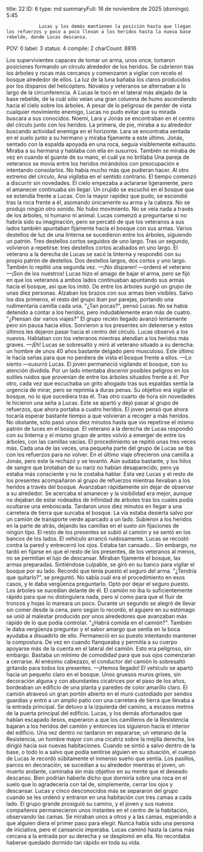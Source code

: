 title:          22
ID:             6
type:           md
summaryFull:    16 de noviembre de 2025 (domingo). 5:45
                
                Lucas y los demás mantienen la posición hasta que llegan los refuerzos y poco a poco llevan a los heridos hasta la nueva base rebelde, donde Lucas descansa.
POV:            0
label:          3
status:         4
compile:        2
charCount:      8816


Los supervivientes capaces de tomar un arma, unos once, tomaron posiciones formando un círculo alrededor de los heridos. Se cubrieron tras los árboles y rocas más cercanos y comenzaron a vigilar con recelo el bosque alrededor de ellos.
La luz de la luna bañaba los claros producidos por los disparos del helicóptero.
Novatos y veteranos se alternaban a lo largo de la circunferencia. A Lucas le tocó en el lateral más alejado de la base rebelde, de la cuál sólo veían una gran columna de humo ascendiendo hacia el cielo sobre los árboles.
A pesar de lo peligroso de perder de vista cualquier movimiento enemigo, Lucas no pudo evitar que su mirada buscara a sus conocidos.
Noemí, Lara y Jonás se encontraban en el centro del círculo junto con los heridos.
La primera, de pie, miraba a su alrededor buscando actividad enemiga en el horizonte. Lara se encontraba sentada en el suelo junto a su hermano y miraba fijamente a este último. Jonás, sentado con la espalda apoyada en una roca, seguía visiblemente exhausto. Miraba a su hermana y hablaba con ella en susurros. También se miraba de vez en cuando el guante de su mano, el cuál ya no brillaba
Una pareja de veteranos se movía entre los heridos mirándolos con preocupación e intentando consolarlos. No había mucho más que pudieran hacer.
Al otro extremo del círculo, Ana vigilaba en el sentido contrario.
El tiempo comenzó a discurrir sin novedades. El cielo empezaba a aclararse ligeramente, pero el amanecer continuaba sin llegar.
Un crujido se escuchó en el bosque que se extendía frente a Lucas. Con la mayor rapidez que pudo, se escondió tras la roca frente a él, asomando únicamente su arma y la cabeza.
No se produjo ningún otro sonido. No hubo movimiento. No se veía nada a través de los árboles, ni humano ni animal.
Lucas comenzó a preguntarse si no habría sido su imaginación, pero se percató de que los veteranos a sus lados también apuntaban fijamente hacia el bosque con sus armas.
Varios destellos de luz de una linterna se sucedieron entre los árboles, siguiendo un patrón. Tres destellos cortos seguidos de uno largo. Tras un segundo, volvieron a repetirse: tres destellos cortos acabados en uno largo.
El veterano a la derecha de Lucas se sacó la linterna y respondió con su propio patrón de destellos. Dos destellos largos, dos cortos y uno largo. También lo repitió una segunda vez.
—¡No disparen! —ordenó el veterano —¡Son de los nuestros!
Lucas hizo el amago de bajar el arma, pero se fijó en que los veteranos a ambos lados continuaban apuntando sus armas hacia el bosque, así que los imitó.
De entre los árboles surgió un grupo de unas diez personas. Alzaban los brazos con sus armas bien visibles.
Salvo los dos primeros, el resto del grupo iban por parejas, portando una rudimentaria camilla cada una.
"¿Tan pocas?", pensó Lucas. No se había detenido a contar a los heridos, pero indudablemente eran más de cuatro.
"¿Piensan dar varios viajes?"
El grupo recién llegado avanzó lentamente pero sin pausa hacia ellos. Sonrieron a los presentes sin detenerse y estos últimos les dejaron pasar hacia el centro del círculo.
Lucas observó a los nuevos. Hablaban con los veteranos mientras atendían a los heridos más graves.
—¡Eh!
Lucas se sobresaltó y miró al veterano situado a su derecha: un hombre de unos 40 años bastante delgado pero musculoso. Este último le hacía señas para que no perdiera de vista el bosque frente a ellos.
—Lo siento —susurró Lucas.
El joven permaneció vigilando el bosque, con su atención dividida. Por un lado intentaba discernir posibles peligros en los sutiles ruidos que provenían de entre los árboles situados frente a él. Por otro, cada vez que escuchaba un grito ahogado tras sus espaldas sentía la urgencia de mirar, pero se reprimía a duras penas.
Su objetivo era vigilar el bosque, no lo que sucediera tras él.
Tras otro cuarto de hora sin novedades le hicieron una seña a Lucas. Este se apartó y dejó pasar al grupo de refuerzos, que ahora portaba a cuatro heridos.
El joven pensó que ahora tocaría esperar bastante tiempo a que volvieran a recoger a más heridos. No obstante, sólo pasó unos diez minutos hasta que vio repetirse el mismo patrón de luces en el bosque. El veterano a la derecha de Lucas respondió con su linterna y el mismo grupo de antes volvió a emerger de entre los árboles, con las camillas vacías.
El procedimiento se repitió unas tres veces más. Cada una de las veces, una pequeña parte del grupo de Lucas se iba con los refuerzos para no volver.
En el último viaje ofrecieron una camilla a Jonás, pero este la rechazó y se levantó. Aún sudaba bastante, y los hilos de sangre que brotaban de su nariz no habían desaparecido, pero ya estaba más consciente y no le costaba hablar.
Esta vez Lucas y el resto de los presentes acompañaron al grupo de refuerzos mientras llevaban a los heridos a través del bosque.
Avanzaban rápidamente sin dejar de observar a su alrededor. Se acercaba el amanecer y la visibilidad era mejor, aunque no dejaban de estar rodeados de infinidad de árboles tras los cuales podía ocultarse una emboscada.
Tardaron unos diez minutos en llegar a una carretera de tierra que surcaba el bosque. La vía estaba desierta salvo por un camión de transporte verde aparcado a un lado.
Subieron a los heridos en la parte de atrás, dejando las camillas en el suelo sin fijaciones de ningún tipo. El resto de los presentes se subió al camión y se sentó en los bancos de los lados.
El vehículo arrancó ruidosamente. Lucas se recostó contra la pared y entrecerró los ojos. Estaba tan cansado...
Sin embargo, no tardó en fijarse en que el resto de los presentes, de los veteranos al menos, no se permitían el lujo de descansar. Miraban fijamente el bosque, las armas preparadas.
Sintiéndose culpable, se giró en su banco para vigilar el bosque por su lado. Recordó que tenía puesto el seguro del arma.
"¿Tendría que quitarlo?", se preguntó. No sabía cuál era el procedimiento en esos casos, y le daba vergüenza preguntarlo. Optó por dejar el seguro puesto.
Los árboles se sucedían delante de él. El camión no iba lo suficientemente rápido para que no distinguiera nada, pero sí como para que el fluir de troncos y hojas lo mareara un poco.
Durante un segundo se alegró de llevar sin comer desde la cena, pero según lo recordó, el agujero en su estómago se unió al malestar producido por unos alrededores que avanzaban más rápido de lo que podía controlar.
"¿Habrá comida en el camión?". También le daba vergüenza preguntar y el sabor amargo que sentía en la boca ayudaba a disuadirlo de ello.
Permaneció en su puesto intentando mantener la compostura. De vez en cuando flanqueaba y permitía a su cuerpo apoyarse más de la cuenta en el lateral del camión. Esto era peligroso, sin embargo. Bastaba un mínimo de comodidad para que sus ojos comenzaran a cerrarse.
Al enésimo cabezazo, el conductor del camión lo sobresaltó gritando para todos los presentes.
—¡Hemos llegado!
El vehículo se apartó hacia un pequeño claro en el bosque. Unos gruesos muros grises, sin decoración alguna y con abundantes cicatrices por el paso de los años, bordeaban un edificio de una planta y paredes de color amarillo claro.
El camión atravesó un gran portón abierto en el muro custodiado por sendos guardias y entró a un amplio patio con una carretera de tierra que llevaba a la entrada principal. Se detuvo a la izquierda del camino, a escasos metros de la puerta principal del edificio.
Lucas, y los demás afortunados que habían escapado ilesos, esperaron a que los camilleros de la Resistencia bajaran a los heridos del camión y entonces los siguieron hacia el interior del edificio. Una vez dentro no tardaron en separarse; un veterano de la Resistencia, un hombre mayor con una cicatriz sobre la mejilla derecha, los dirigió hacia sus nuevas habitaciones.
Cuando se sintió a salvo dentro de la base, o todo lo a salvo que podía sentirse alguien en su situación, el cuerpo de Lucas le recordó súbitamente el inmenso sueño que sentía. Los pasillos, parcos en decoración, se sucedían a su alrededor mientras el joven, un muerto andante, caminaba sin más objetivo en su mente que el deseado descanso. Bien podrían haberle dicho que dormiría sobre una roca en el suelo que lo agradecería con tal de, simplemente, cerrar los ojos y descansar.
Lucas y cinco desconocidos más se separaron del grupo cuando se les ordenó y entraron en una habitación con tres camas a cada lado. El grupo grande prosiguió su camino, y el joven y sus nuevos compañeros permanecieron unos instantes en el centro de la habitación, observando las camas. Se miraban unos a otros y a las camas, esperando a que alguien diera el primer paso para elegir.
Nunca había sido una persona de iniciativa, pero el cansancio imperaba. Lucas caminó hasta la cama más cercana a la entrada por su derecha y se desplomó en ella.
No recordaba haberse quedado dormido tan rápido en toda su vida.